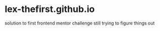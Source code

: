 # lex-thefirst.github.io
solution to first frontend mentor challenge
still trying to figure things out
